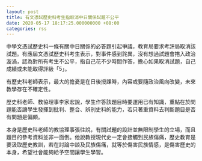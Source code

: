 ```yaml
---
layout: post
title: 有文憑試歷史科考生指取消中日關係試題不公平
date: 2020-05-17 18:17:25.000000000 +08:00
categories: rss
---
```


中學文憑試歷史科一條有關中日關係的必答題引起爭議，教育局要求考評局取消該試題。有應屆文憑試歷史科考生表示，對事件感到詫異，沒有想過試題會捲入政治漩渦，認為對所有考生不公平，指自己花不少時間作答，擔心如果取消試題，自己成績或未能取得評級「5」。

有歷史科老師表示，最大的擔憂是在日後授課時，內容或要隨政治風向改變，未來教學存在不確定性。

歷史科老師、教協理事李家宏說，學生作答該題目時要運用已有知識，重點在於問題能否讓學生發揮到批判、整合、辨別史料的能力，若只著重資料去判斷題目是否有問題是偏頗。

本身是歷史科老師的教協理事張往說，有關試題的設計並無限制學生的立場，而且題目的參考資料並非一面倒。他說教授現代史一定會接觸到民族傷痛，歷史教育是要汲取歷史教訓，若在討論中談及民族傷痛，就等於傷害民族情感，是傷害歷史的本身，希望社會能夠給予空間讓學生學習。
